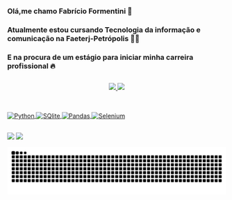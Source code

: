 ### Olá,me chamo Fabrício Formentini 👋
### Atualmente estou cursando Tecnologia da informação e comunicação na Faeterj-Petrópolis 👨‍🎓
### E na procura de um estágio para iniciar minha carreira profissional 🔥

## 

<div align="center">
  <a href="https://github.com/fabriciohof">
  <img height="180em" src="https://github-readme-stats.vercel.app/api?username=fabriciohof&show_icons=true&theme=dracula&include_all_commits=true&count_private=true"/>
  <img height="180em" src="https://github-readme-stats.vercel.app/api/top-langs/?username=fabriciohof&layout=compact&langs_count=7&theme=dracula"/>
</div>

##

<div style="display: inline_block"><br>
  <img align="center" alt="Python" height="60" width="110" src="https://cdn.jsdelivr.net/gh/devicons/devicon/icons/python/python-original-wordmark.svg" >
  <img align="center" alt="SQlite" height="60" width="110" src="https://cdn.jsdelivr.net/gh/devicons/devicon/icons/sqlite/sqlite-original-wordmark.svg">
  <img align="center" alt="Pandas" height="60" width="110" src="https://cdn.jsdelivr.net/gh/devicons/devicon/icons/pandas/pandas-original-wordmark.svg">
  <img align="center" alt="Selenium" height="60" width="110" src="https://cdn.jsdelivr.net/gh/devicons/devicon/icons/selenium/selenium-original.svg" >
</div>

##

<div> 
  <a href="https://www.instagram.com/fabriciohof/?hl=pt-br" target="_blank"><img src="https://img.shields.io/badge/Instagram-E4405F?style=for-the-badge&logo=instagram&logoColor=white" target="_blank"></a>
  <a href="https://www.linkedin.com/in/fformentini/" target="_blank"><img src="https://img.shields.io/badge/LinkedIn-0077B5?style=for-the-badge&logo=linkedin&logoColor=white" target="_blank"></a>
  
  ![Snake animation](https://github.com/fabriciohof/fabriciohof/blob/output/github-contribution-grid-snake.svg)
  
</div>
  
